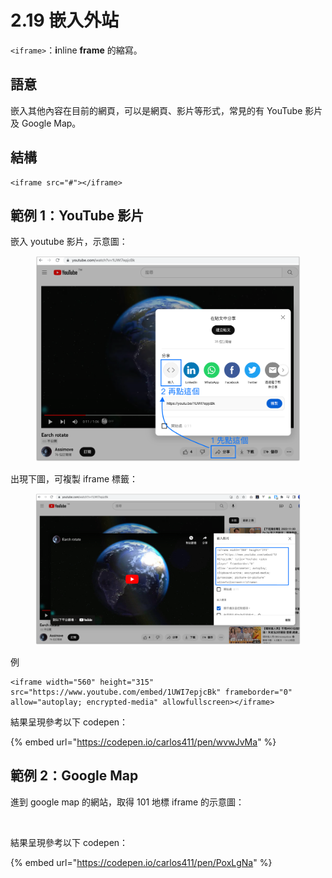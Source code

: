 # 2.19 嵌入外站

`<iframe>`：**i**nline **frame** 的縮寫。

## 語意

嵌入其他內容在目前的網頁，可以是網頁、影片等形式，常見的有 YouTube 影片及 Google Map。



## 結構

```markup
<iframe src="#"></iframe>
```



## 範例 1：YouTube 影片

嵌入 youtube 影片，示意圖：

<figure><img src="../.gitbook/assets/youtube_iframe1.png" alt=""><figcaption></figcaption></figure>

出現下圖，可複製 iframe 標籤：

<figure><img src="../.gitbook/assets/youtube_iframe2.png" alt=""><figcaption></figcaption></figure>

例&#x20;

```markup
<iframe width="560" height="315" src="https://www.youtube.com/embed/1UWI7epjcBk" frameborder="0" allow="autoplay; encrypted-media" allowfullscreen></iframe>
```



結果呈現參考以下 codepen：

{% embed url="https://codepen.io/carlos411/pen/wvwJvMa" %}



## 範例 2：Google Map

進到 google map 的網站，取得 101 地標 iframe 的示意圖：

<figure><img src="../.gitbook/assets/google_map_iframe_sample.png" alt=""><figcaption></figcaption></figure>

結果呈現參考以下 codepen：

{% embed url="https://codepen.io/carlos411/pen/PoxLgNa" %}

